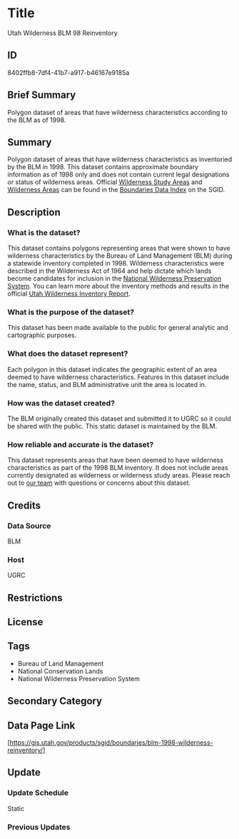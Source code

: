 # Title

Utah Wilderness BLM 98 Reinventory

## ID

8402ffb8-7df4-41b7-a917-b46167e9185a

## Brief Summary

Polygon dataset of areas that have wilderness characteristics according to the BLM as of 1998.

## Summary

Polygon dataset of areas that have wilderness characteristics as inventoried by the BLM in 1998. This dataset contains approximate boundary information as of 1998 only and does not contain current legal designations or status of wilderness areas. Official [Wilderness Study Areas](https://gis.utah.gov/products/sgid/boundaries/blm-wilderness-study-areas/) and [Wilderness Areas](https://gis.utah.gov/products/sgid/boundaries/wilderness/) can be found in the [Boundaries Data Index](https://gis.utah.gov/products/sgid/boundaries/) on the SGID.

## Description

### What is the dataset?

This dataset contains polygons representing areas that were shown to have wilderness characteristics by the Bureau of Land Management (BLM) during a statewide inventory completed in 1998. Wilderness characteristics were described in the Wilderness Act of 1964 and help dictate which lands become candidates for inclusion in the [National Wilderness Preservation System](https://www.wilderness.org/articles/article/national-wilderness-preservation-system). You can learn more about the inventory methods and results in the official [Utah Wilderness Inventory Report](https://www.blm.gov/sites/blm.gov/files/Utah%20Wilderness%20Inventory%201999.pdf).

### What is the purpose of the dataset?

This dataset has been made available to the public for general analytic and cartographic purposes.

### What does the dataset represent?

Each polygon in this dataset indicates the geographic extent of an area deemed to have wilderness characteristics. Features in this dataset include the name, status, and BLM administrative unit the area is located in.

### How was the dataset created?

The BLM originally created this dataset and submitted it to UGRC so it could be shared with the public. This static dataset is maintained by the BLM.

### How reliable and accurate is the dataset?

This dataset represents areas that have been deemed to have wilderness characteristics as part of the 1998 BLM inventory. It does not include areas currently designated as wilderness or wilderness study areas. Please reach out to [our team](https://gis.utah.gov/contact/) with questions or concerns about this dataset.

## Credits

### Data Source

BLM

### Host

UGRC

## Restrictions

## License

## Tags

- Bureau of Land Management
- National Conservation Lands
- National Wilderness Preservation System

## Secondary Category

## Data Page Link

[https://gis.utah.gov/products/sgid/boundaries/blm-1998-wilderness-reinventory/]

## Update

### Update Schedule

Static

### Previous Updates
